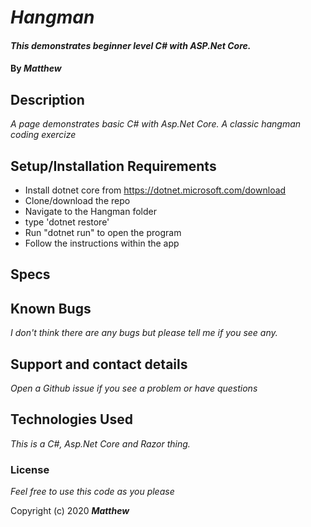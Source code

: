 
# _Hangman_

#### _This demonstrates beginner level C# with ASP.Net Core._

#### By _**Matthew**_


## Description

_A page demonstrates basic C# with Asp.Net Core._
_A classic hangman coding exercize_

                      
## Setup/Installation Requirements
* Install dotnet core from https://dotnet.microsoft.com/download
* Clone/download the repo
* Navigate to the Hangman folder
* type 'dotnet restore'
* Run "dotnet run" to open the program
* Follow the instructions within the app
## Specs


## Known Bugs

_I don't think there are any bugs but please tell me if you see any._

## Support and contact details

_Open a Github issue if you see a problem or have questions_

## Technologies Used

_This is a C#, Asp.Net Core and Razor thing._

### License

*Feel free to use this code as you please*

Copyright (c) 2020 **_Matthew_**